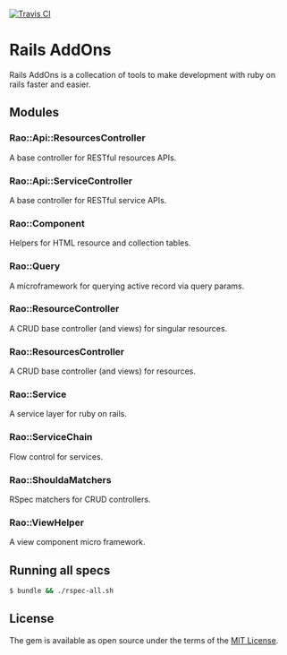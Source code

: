 [![Travis CI](https://travis-ci.org/rails-add-ons/rao.svg?branch=master)](https://travis-ci.org/rails-add-ons/rao)

# Rails AddOns

Rails AddOns is a collecation of tools to make development with ruby on rails faster and easier.

## Modules

### Rao::Api::ResourcesController

A base controller for RESTful resources APIs.

### Rao::Api::ServiceController

A base controller for RESTful service APIs.

### Rao::Component

Helpers for HTML resource and collection tables.

### Rao::Query

A microframework for querying active record via query params.

### Rao::ResourceController

A CRUD base controller (and views) for singular resources.

### Rao::ResourcesController

A CRUD base controller (and views) for resources.

### Rao::Service

A service layer for ruby on rails.

### Rao::ServiceChain

Flow control for services.

### Rao::ShouldaMatchers

RSpec matchers for CRUD controllers.

### Rao::ViewHelper

A view component micro framework.

## Running all specs
```bash
$ bundle && ./rspec-all.sh
```

## License
The gem is available as open source under the terms of the [MIT License](http://opensource.org/licenses/MIT).
